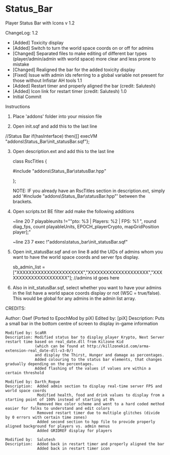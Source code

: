# Status_Bar
Player Status Bar with Icons v 1.2

ChangeLog:
1.2
 - [Added] Toxicity display
 - [Added] Switch to turn the world space coords on or off for admins
 - [Changed] Separated files to make editing of different bar types (player/admin/admin with world space) more clear and less prone to mistake
 - [Changed] Realigned the bar for the added toxicity display
 - [Fixed] Issue with admin ids referring to a global variable not present for those without Infistar AH tools
1.1
 - [Added] Restart timer and properly aligned the bar (credit:  Salutesh)
 - [Added] Icon link for restart timer (credit: Salutesh)
1.0
 - Initial Commit
 

Instructions

1.  Place 'addons' folder into your mission file

2.  Open init.sqf and add this to the last line

   //Status Bar
	if(hasInterface) then{[] execVM "addons\Status_Bar\init_statusBar.sqf"};
	
3.  Open description.ext and add this to the last line

	class RscTitles
	{
	
	#include "addons\Status_Bar\statusBar.hpp"
	
	};
	
	NOTE:  IF you already have an RscTitles section in description.ext, simply add '#include "addons\Status_Bar\statusBar.hpp"' between the brackets.
	
4.  Open scripts.txt BE filter add make the following additions

	~line 20  7 playableunits !=""pto: %3 | Players: %2 | FPS: %1 ", round diag_fps, count playableUnits, EPOCH_playerCrypto, mapGridPosition player];"

	~line 23 7 exec !"addons\status_bar\init_statusBar.sqf"

5.  Open init_statusBar.sqf and on line 8 add the UIDs of admins whom you want to have the world space coords and server fps display.
	
	sb_admin_list = ["XXXXXXXXXXXXXXXXXXXXXX","XXXXXXXXXXXXXXXXXXXX","XXXXXXXXXXXXXXXXXXXXX"];  //admins id goes here

6.  Also in init_statusBar.sqf, select whether you want to have your admins in the list have a world space coords display or not (WSC = true/false).  This would be global for any admins in the admin list array.
	




CREDITS:

Author: Osef (Ported to EpochMod by piX)
	Edited by: [piX]
	Description: Puts a small bar in the bottom centre of screen to display in-game information
	


	Modified by: ScaRR
	Description: Modified status bar to display player Krypto, Next Server restart time based on real_date.dll from Kilzone Kid
				 (which can be found at http://killzonekid.com/arma-extension-real_date-dll-v3-0/)
				 and display the Thirst, Hunger and damage as percentages.
				 Added colouring to the status bar elements, that changes gradually depending on the percentages.
				 Added flashing of the values if values are within a certain threshold
				 
	Modified by: Darth_Rogue  
	Description:  Added admin section to display real-time server FPS and world space coords
				  Modified health, food and drink values to display from a starting point of 100% instead of starting at 0%
				  Removed Hex color scheme and went to a hard coded method easier for folks to understand and edit colors
				  Removed restart timer due to multiple glitches (divide by 0 errors with certain time zones)
				  Added second section to hpp file to provide properly aligned background for players vs. admin menus
				  Added GRIDREF display for players
				  
	Modified by:  Salutesh
	Description:  Added back in restart timer and properly aligned the bar
				  Added back in restart timer icon